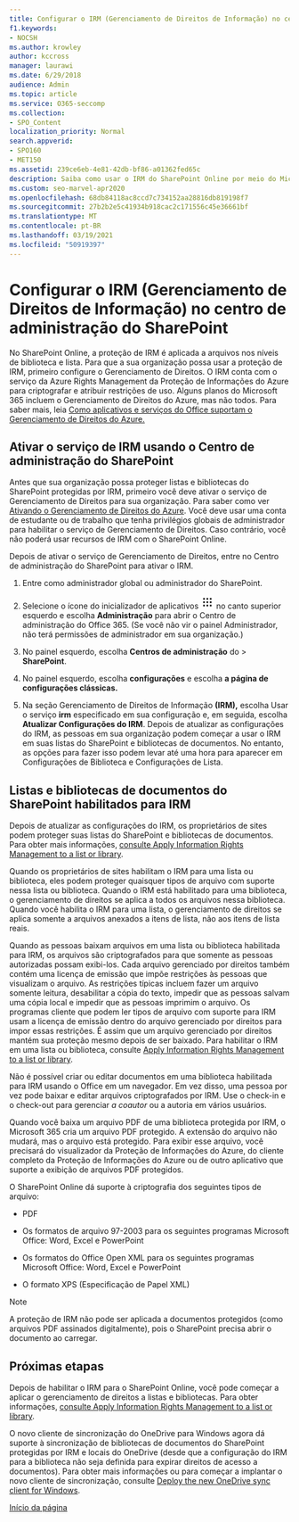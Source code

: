 ```yaml
---
title: Configurar o IRM (Gerenciamento de Direitos de Informação) no centro de administração do SharePoint
f1.keywords:
- NOCSH
ms.author: krowley
author: kccross
manager: laurawi
ms.date: 6/29/2018
audience: Admin
ms.topic: article
ms.service: O365-seccomp
ms.collection:
- SPO_Content
localization_priority: Normal
search.appverid:
- SPO160
- MET150
ms.assetid: 239ce6eb-4e81-42db-bf86-a01362fed65c
description: Saiba como usar o IRM do SharePoint Online por meio do Microsoft Azure Active Directory Rights Management Services (RMS) para proteger listas e bibliotecas de documentos do SharePoint.
ms.custom: seo-marvel-apr2020
ms.openlocfilehash: 68db84118ac8ccd7c734152aa28816db819198f7
ms.sourcegitcommit: 27b2b2e5c41934b918cac2c171556c45e36661bf
ms.translationtype: MT
ms.contentlocale: pt-BR
ms.lasthandoff: 03/19/2021
ms.locfileid: "50919397"
---
```

# <a name="set-up-information-rights-management-irm-in-sharepoint-admin-center"></a>Configurar o IRM (Gerenciamento de Direitos de Informação) no centro de administração do SharePoint

No SharePoint Online, a proteção de IRM é aplicada a arquivos nos níveis de biblioteca e lista. Para que a sua organização possa usar a proteção de IRM, primeiro configure o Gerenciamento de Direitos. O IRM conta com o serviço da Azure Rights Management da Proteção de Informações do Azure para criptografar e atribuir restrições de uso. Alguns planos do Microsoft 365 incluem o Gerenciamento de Direitos do Azure, mas não todos. Para saber mais, leia [Como aplicativos e serviços do Office suportam o Gerenciamento de Direitos do Azure.](/azure/information-protection/understand-explore/office-apps-services-support)
  
## <a name="turn-on-irm-service-using-sharepoint-admin-center"></a>Ativar o serviço de IRM usando o Centro de administração do SharePoint

Antes que sua organização possa proteger listas e bibliotecas do SharePoint protegidas por IRM, primeiro você deve ativar o serviço de Gerenciamento de Direitos para sua organização. Para saber como ver [Ativando o Gerenciamento de Direitos do Azure](/information-protection/deploy-use/activate-service). Você deve usar uma conta de estudante ou de trabalho que tenha privilégios globais de administrador para habilitar o serviço de Gerenciamento de Direitos. Caso contrário, você não poderá usar recursos de IRM com o SharePoint Online.
  
Depois de ativar o serviço de Gerenciamento de Direitos, entre no Centro de administração do SharePoint para ativar o IRM.
  
1. Entre como administrador global ou administrador do SharePoint.
    
2. Selecione o ícone do inicializador de aplicativos ![Ícone do inicializador de aplicativos do Office 365](../media/e5aee650-c566-4100-aaad-4cc2355d909f.png) no canto superior esquerdo e escolha **Administração** para abrir o Centro de administração do Office 365. (Se você não vir o painel Administrador, não terá permissões de administrador em sua organização.) 
    
3. No painel esquerdo, escolha **Centros de administração** do \> **SharePoint**.
    
4. No painel esquerdo, escolha **configurações** e escolha **a página de configurações clássicas.**
    
5. Na seção Gerenciamento de Direitos de Informação **(IRM),** escolha Usar o serviço **irm** especificado em sua configuração e, em seguida, escolha **Atualizar Configurações do IRM**. Depois de atualizar as configurações do IRM, as pessoas em sua organização podem começar a usar o IRM em suas listas do SharePoint e bibliotecas de documentos. No entanto, as opções para fazer isso podem levar até uma hora para aparecer em Configurações de Biblioteca e Configurações de Lista.
    
## <a name="irm-enable-sharepoint-document-libraries-and-lists"></a>Listas e bibliotecas de documentos do SharePoint habilitados para IRM
<a name="__toc220831191"> </a>

Depois de atualizar as configurações do IRM, os proprietários de sites podem proteger suas listas do SharePoint e bibliotecas de documentos. Para obter mais informações, [consulte Apply Information Rights Management to a list or library](apply-irm-to-a-list-or-library.md).
  
Quando os proprietários de sites habilitam o IRM para uma lista ou biblioteca, eles podem proteger quaisquer tipos de arquivo com suporte nessa lista ou biblioteca. Quando o IRM está habilitado para uma biblioteca, o gerenciamento de direitos se aplica a todos os arquivos nessa biblioteca. Quando você habilita o IRM para uma lista, o gerenciamento de direitos se aplica somente a arquivos anexados a itens de lista, não aos itens de lista reais.
  
Quando as pessoas baixam arquivos em uma lista ou biblioteca habilitada para IRM, os arquivos são criptografados para que somente as pessoas autorizadas possam exibi-los. Cada arquivo gerenciado por direitos também contém uma licença de emissão que impõe restrições às pessoas que visualizam o arquivo. As restrições típicas incluem fazer um arquivo somente leitura, desabilitar a cópia do texto, impedir que as pessoas salvam uma cópia local e impedir que as pessoas imprimim o arquivo. Os programas cliente que podem ler tipos de arquivo com suporte para IRM usam a licença de emissão dentro do arquivo gerenciado por direitos para impor essas restrições. É assim que um arquivo gerenciado por direitos mantém sua proteção mesmo depois de ser baixado. Para habilitar o IRM em uma lista ou biblioteca, consulte [Apply Information Rights Management to a list or library](apply-irm-to-a-list-or-library.md).
  
Não é possível criar ou editar documentos em uma biblioteca habilitada para IRM usando o Office em um navegador. Em vez disso, uma pessoa por vez pode baixar e editar arquivos criptografados por IRM. Use o check-in e o check-out para gerenciar  *a coautor*  ou a autoria em vários usuários. 
  
Quando você baixa um arquivo PDF de uma biblioteca protegida por IRM, o Microsoft 365 cria um arquivo PDF protegido. A extensão do arquivo não mudará, mas o arquivo está protegido. Para exibir esse arquivo, você precisará do visualizador da Proteção de Informações do Azure, do cliente completo da Proteção de Informações do Azure ou de outro aplicativo que suporte a exibição de arquivos PDF protegidos. 
  
O SharePoint Online dá suporte à criptografia dos seguintes tipos de arquivo:
  
- PDF
    
- Os formatos de arquivo 97-2003 para os seguintes programas Microsoft Office: Word, Excel e PowerPoint
    
- Os formatos do Office Open XML para os seguintes programas Microsoft Office: Word, Excel e PowerPoint
    
- O formato XPS (Especificação de Papel XML)
 
> [!NOTE]
> A proteção de IRM não pode ser aplicada a documentos protegidos (como arquivos PDF assinados digitalmente), pois o SharePoint precisa abrir o documento ao carregar. 

## <a name="next-steps"></a>Próximas etapas
<a name="__toc220831191"> </a>

Depois de habilitar o IRM para o SharePoint Online, você pode começar a aplicar o gerenciamento de direitos a listas e bibliotecas. Para obter informações, [consulte Apply Information Rights Management to a list or library](apply-irm-to-a-list-or-library.md).
  
O novo cliente de sincronização do OneDrive para Windows agora dá suporte à sincronização de bibliotecas de documentos do SharePoint protegidas por IRM e locais do OneDrive (desde que a configuração do IRM para a biblioteca não seja definida para expirar direitos de acesso a documentos). Para obter mais informações ou para começar a implantar o novo cliente de sincronização, consulte [Deploy the new OneDrive sync client for Windows](/onedrive/deploy-on-windows).
  
[Início da página](set-up-irm-in-sp-admin-center.md)